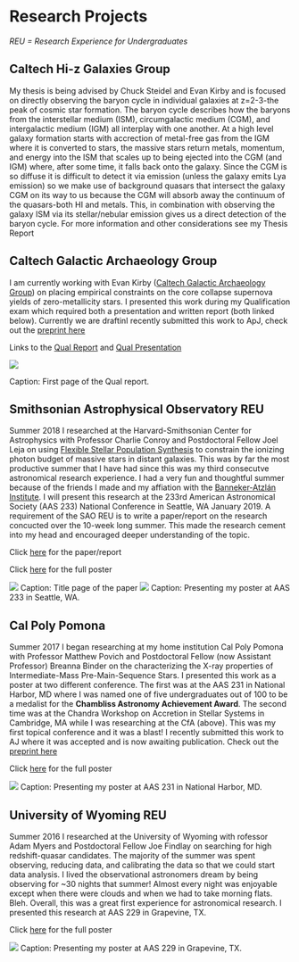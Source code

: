 # Research Projects
*REU = Research Experience for Undergraduates*

## Caltech Hi-z Galaxies Group
My thesis is being advised by Chuck Steidel and Evan Kirby and is focused on directly observing the baryon cycle in individual galaxies at z=2-3-the peak of cosmic star formation. The baryon cycle describes how the baryons from the interstellar medium (ISM), circumgalactic medium (CGM), and intergalactic medium (IGM) all interplay with one another. At a high level galaxy formation starts with accrection of metal-free gas from the IGM where it is converted to stars, the massive stars return metals, momentum, and energy into the ISM that scales up to being ejected into the CGM (and IGM) where, after some time, it falls back onto the galaxy. Since the CGM is so diffuse it is difficult to detect it via emission (unless the galaxy emits Lya emission) so we make use of background quasars that intersect the galaxy CGM on its way to us because the CGM will absorb away the continuum of the quasars-both HI and metals. This, in combination with observing the galaxy ISM via its stellar/nebular emission gives us a direct detection of the baryon cycle. For more information and other considerations see my Thesis Report 

## Caltech Galactic Archaeology Group
I am currently working with Evan Kirby ([Caltech Galactic Archaeology Group](https://galacticarchaeology.caltech.edu)) on placing empirical constraints on the core collapse supernova yields of zero-metallicity stars. I presented this work during my Qualification exam which required both a presentation and written report (both linked below). Currently we are draftinI recently submitted this work to ApJ, check out the [preprint here](https://arxiv.org/abs/2108.00659)

Links to the [Qual Report](https://evanhazey.github.io/evanhazenunez/Graphics/Qual_Report.pdf) and [Qual Presentation](https://docs.google.com/presentation/d/1tMPtQCzWs3bcarBMcDO2KeOwWuVZQqyShkfzjMImaD4/edit?usp=sharing)

<img src="https://evanhazey.github.io/evanhazenunez/Graphics/Qual_Report.jpg">

Caption: First page of the Qual report.



## Smithsonian Astrophysical Observatory REU
Summer 2018 I researched at the Harvard-Smithsonian Center for Astrophysics with Professor Charlie Conroy and Postdoctoral Fellow Joel Leja on using [Flexible Stellar Population Synthesis](https://github.com/cconroy20/fsps) to constrain the ionizing photon budget of massive stars in distant galaxies. This was by far the most productive summer that I have had since this was my third consecutve astronomical research experience. I had a very fun and thoughtful summer because of the friends I made and my affiation with the [Banneker-Atzlán Institute](https://bannekerinstitute.fas.harvard.edu). I will present this research at the 233rd American Astronomical Society (AAS 233) National Conference in Seattle, WA January 2019. A requirement of the SAO REU is to write a paper/report on the research concucted over the 10-week long summer. This made the research cement into my head and encouraged deeper understanding of the topic.

Click [here](https://evanhazey.github.io/evanhazenunez/Graphics/Nunez_SAO_REU_Final.pdf) for the paper/report

Click [here](https://evanhazey.github.io/evanhazenunez/Graphics/Nunez_AAS_2019.pdf) for the full poster

<img src="https://evanhazey.github.io/evanhazenunez/Graphics/Nunez_SAO_REU_Final.jpg">
Caption: Title page of the paper

<img src="https://evanhazey.github.io/evanhazenunez/Graphics/Nunez_AAS_2019.jpg">
Caption: Presenting my poster at AAS 233 in Seattle, WA.



## Cal Poly Pomona

Summer 2017 I began researching at my home institution Cal Poly Pomona with Professor Matthew Povich and Postdoctoral Fellow (now Assistant Professor) Breanna Binder on the characterizing the X-ray properties of Intermediate-Mass Pre-Main-Sequence Stars. I presented this work as a poster at two different conference. The first was at the AAS 231 in National Harbor, MD where I was named one of five undergraduates out of 100 to be a medalist for the **Chambliss Astronomy Achievement Award**. The second time was at the Chandra Workshop on Accretion in Stellar Systems in Cambridge, MA while I was researching at the CfA (above). This was my first topical conference and it was a blast! I recently submitted this work to AJ where it was accepted and is now awaiting publication. Check out the [preprint here](https://arxiv.org/abs/2103.13376)

Click [here](https://evanhazey.github.io/evanhazenunez/Graphics/Nunez_AAS_2018.pdf) for the full poster

<img src="https://evanhazey.github.io/evanhazenunez/Graphics/AAS_2018_pic.JPG">
Caption: Presenting my poster at AAS 231 in National Harbor, MD.



## University of Wyoming REU

Summer 2016 I researched at the University of Wyoming with rofessor Adam Myers and Postdoctoral Fellow Joe Findlay on searching for high redshift-quasar candidates. The majority of the summer was spent observing, reducing data, and calibrating the data so that we could start data analysis. I lived the observational astronomers dream by being observing for ~30 nights that summer! Almost every night was enjoyable except when there were clouds and when we had to take morning flats. Bleh. Overall, this was a great first experience for astronomical research. I presented this research at AAS 229 in Grapevine, TX.

Click [here](https://evanhazey.github.io/evanhazenunez/Graphics/Nunez_AAS_2017.pdf) for the full poster

<img src="https://evanhazey.github.io/evanhazenunez/Graphics/AAS_2017_pic.JPG">
Caption: Presenting my poster at AAS 229 in Grapevine, TX.
